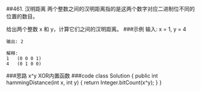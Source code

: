 ##461. 汉明距离
两个整数之间的汉明距离指的是这两个数字对应二进制位不同的位置的数目。

给出两个整数 x 和 y，计算它们之间的汉明距离。
###示例
    输入: x = 1, y = 4
    
    输出: 2
    
    解释:
    1   (0 0 0 1)
    4   (0 1 0 0)
###思路
    x^y XOR内置函数
###code
    class Solution {
        public int hammingDistance(int x, int y) {
            return Integer.bitCount(x^y);
        }
    }